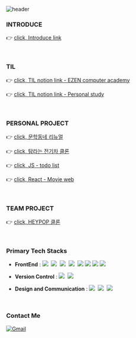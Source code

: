 ![header](https://capsule-render.vercel.app/api?type=waving&&color=0:fceabb,100:f8b500&height=180&section=header&text=Welcome%20To%20My%20GitHub!&fontSize=45&fontColor=333&fontAlignY=35&animation=fadeIn)

### INTRODUCE

👉 [click, Introduce link](https://narrow-nectarine-b14.notion.site/INTRODUCE-7849b212511a45a7a0579adc05a4dbb9)

<br />

### TIL

👉 [click, TIL notion link - EZEN computer academy](https://narrow-nectarine-b14.notion.site/EZEN-TIL-6fb4032692a24bfab96d2b0c18c79cbb)

👉 [click, TIL notion link - Personal study](https://narrow-nectarine-b14.notion.site/DEVELOPER-STUDY-45ac27a4671c45bdac3616af485043af)

<br />

### PERSONAL PROJECT

👉 [click, 문학동네 리뉴얼](https://github.com/199jeonga/munhakdongne_renewal)

👉 [click, 탐라는 전기차 클론](https://github.com/199jeonga/tamraev_clone)

👉 [click, JS - todo list](https://github.com/199jeonga/199jeonga.github.io)

👉 [click, React - Movie web ](https://github.com/199jeonga/react-moive-challenge)

<br />

### TEAM PROJECT

👉 [click, HEYPOP 클론](https://github.com/199jeonga/heypop_team)

<br />

### Primary Tech Stacks

- <b>FrontEnd</b> : <img src="https://img.shields.io/badge/HTML5-E34F26?style=flat-square&logo=HTML5&logoColor=white"/>&nbsp;&nbsp;<img src="https://img.shields.io/badge/CSS3-1572B6?style=flat-square&logo=CSS3&logoColor=white"/>&nbsp;&nbsp;<img src="https://img.shields.io/badge/Scss-CC6699?style=flat-square&logo=Sass&logoColor=white"/>&nbsp;&nbsp;<img src="https://img.shields.io/badge/JavaScript-F7DF1E?style=flat-square&logo=JavaScript&logoColor=black"/>&nbsp;&nbsp;<img src="https://img.shields.io/badge/jQuery-0769AD?style=flat-square&logo=jQuery&logoColor=white"/> <img src="https://img.shields.io/badge/react-222222?style=flat-square&logo=react&logoColor=61dafb"/> <img src="https://img.shields.io/badge/styledComonents-dd6f94?style=flat-square&logo=styled-components&logoColor=ffffff"/> <img src="https://img.shields.io/badge/Typescript-0068c0?style=flat-square&logo=typescript&logoColor=ffffff"/>

- <b>Version Control</b> : <img src="https://img.shields.io/badge/Git-F05032?style=flat-square&logo=Git&logoColor=white"/>&nbsp;&nbsp;<img src="https://img.shields.io/badge/GitHub-181717?style=flat-square&logo=GitHub&logoColor=white"/>

- <b>Design and Communication</b> : <img src="https://img.shields.io/badge/Figma-F24E1E?style=flat-square&logo=Figma&logoColor=white"/>&nbsp;&nbsp;<img src="https://img.shields.io/badge/Adobe Photoshop-31A8FF?style=flat-square&logo=Adobe Photoshop&logoColor=white"/>&nbsp;&nbsp;<img src="https://img.shields.io/badge/Adobe Illustrator-FF9A00?style=flat-square&logo=Adobe Illustrator&logoColor=white"/>

  <br />

### Contact Me

[![Gmail](https://img.shields.io/badge/Gmail-D14836?style=flat-square&logo=gmail&logoColor=white&link=mailto:lja3248@gmail.com)](mailto:lja3248@gmail.com)

